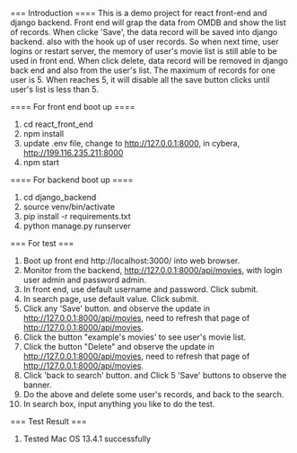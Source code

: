 === Introduction ====
This is a demo project for react front-end and django backend.
Front end will grap the data from OMDB and show the list of records.
When clicke 'Save', the data record will be saved into django backend.
also with the hook up of user records. So when next time, user logins 
or restart server, the memory of user's movie list is still able to 
be used in front end.  When click delete, data record will be removed
in django back end and also from the user's list.
The maximum of records for one user is 5. When reaches 5, it will disable
all the save button clicks until user's list is less than 5. 


==== For front end boot up ====
1. cd  react_front_end
2.  npm install
3. update .env file, change to http://127.0.0.1:8000, in cybera, http://199.116.235.211:8000
4.  npm start 

==== For backend boot up ====
1. cd django_backend
2. source venv/bin/activate
2. pip install -r requirements.txt
3. python manage.py runserver


=== For test ===
1. Boot up front end http://localhost:3000/ into web browser.
2. Monitor from the backend, http://127.0.0.1:8000/api/movies, with login user admin and password admin.
3. In front end, use default username and password. Click submit.
4. In search page, use default value. Click submit.
5. Click any 'Save' button. and observe the update in http://127.0.0.1:8000/api/movies, need to refresh that page of http://127.0.0.1:8000/api/movies.
6. Click the button "example's movies' to see user's movie list.
7. Click the button "Delete" and observe the update in http://127.0.0.1:8000/api/movies, need to refresh that page of http://127.0.0.1:8000/api/movies.
8. Click 'back to search' button. and Click 5 'Save' buttons to observe the banner.
9. Do the above and delete some user's records, and back to the search.
10. In search box, input anything you like to do the test.



=== Test Result ===
1. Tested Mac OS 13.4.1 successfully

